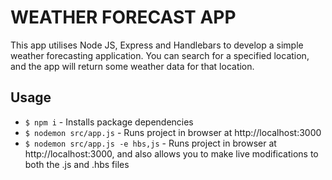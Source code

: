 # WEATHER FORECAST APP

This app utilises Node JS, Express and Handlebars to develop a simple weather forecasting application. You can search for a specified location, and the app will return some weather data for that location.

## Usage

- <code>$ npm i</code> - Installs package dependencies
- <code>$ nodemon src/app.js</code> - Runs project in browser at http://localhost:3000
- <code>$ nodemon src/app.js -e hbs,js</code> - Runs project in browser at http://localhost:3000, and also allows you to make live modifications to both the .js and .hbs files